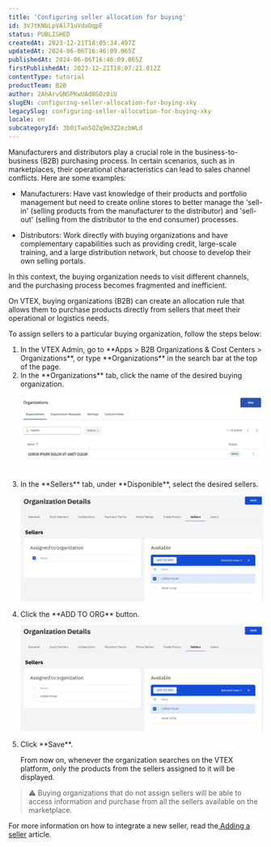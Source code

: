 ```yaml
---
title: 'Configuring seller allocation for buying'
id: 3VJtKNbLpVAl71uVdaOqpE
status: PUBLISHED
createdAt: 2023-12-21T18:05:34.497Z
updatedAt: 2024-06-06T16:46:09.065Z
publishedAt: 2024-06-06T16:46:09.065Z
firstPublishedAt: 2023-12-21T18:07:21.012Z
contentType: tutorial
productTeam: B2B
author: 2AhArvGNSPKwUAd8GOz0iU
slugEN: configuring-seller-allocation-for-buying-xky
legacySlug: configuring-seller-allocation-for-buying-xky
locale: en
subcategoryId: 3b0iTwoSQZq9m3Z2ezbWLd
---
```


Manufacturers and distributors play a crucial role in the business-to-business (B2B) purchasing process. In certain scenarios, such as in marketplaces, their operational characteristics can lead to sales channel conflicts. Here are some examples:

* Manufacturers: Have vast knowledge of their products and portfolio management but need to create online stores to better manage the 'sell-in' (selling products from the manufacturer to the distributor) and 'sell-out' (selling from the distributor to the end consumer) processes.

* Distributors: Work directly with buying organizations and have complementary capabilities such as providing credit, large-scale training, and a large distribution network, but choose to develop their own selling portals.

In this context, the buying organization needs to visit different channels, and the purchasing process becomes fragmented and inefficient.

On VTEX, buying organizations (B2B) can create an allocation rule that allows them to purchase products directly from sellers that meet their operational or logistics needs.

To assign sellers to a particular buying organization, follow the steps below:
<ol>
<li>In the VTEX Admin, go to **Apps > B2B Organizations & Cost Centers > Organizations**, or type **Organizations** in the search bar at the top of the page.</li>
<li>In the **Organizations** tab, click the name of the desired buying organization.</li>

![Organization](https://raw.githubusercontent.com/vtexdocs/help-center-content/refs/heads/main/docs/en/tutorials/b2b/organization-details/configuring-seller-allocation-for-buying-xky_1.jpg)

<li>In the **Sellers** tab, under **Disponible**, select the desired sellers.</li>

![Details Organization](https://raw.githubusercontent.com/vtexdocs/help-center-content/refs/heads/main/docs/en/tutorials/b2b/organization-details/configuring-seller-allocation-for-buying-xky_2.jpg)

<li>Click the **ADD TO ORG** button.</li>

![Details Organizations 2](https://raw.githubusercontent.com/vtexdocs/help-center-content/refs/heads/main/docs/en/tutorials/b2b/organization-details/configuring-seller-allocation-for-buying-xky_3.jpg)

<li>Click **Save**.</li>

From now on, whenever the organization searches on the VTEX platform, only the products from the sellers assigned to it will be displayed.
</ol>

> ⚠️ Buying organizations that do not assign sellers will be able to access information and purchase from all the sellers available on the marketplace.

For more information on how to integrate a new seller, read the[ Adding a seller](/en/tutorial/adicionar-seller--tutorials_392) article.

